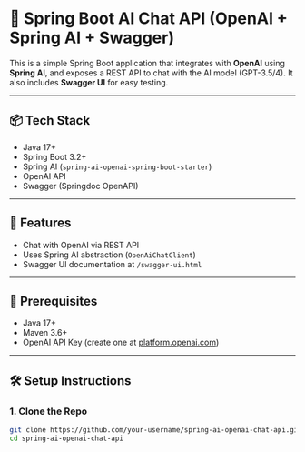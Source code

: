# 🧠 Spring Boot AI Chat API (OpenAI + Spring AI + Swagger)

This is a simple Spring Boot application that integrates with **OpenAI** using **Spring AI**, and exposes a REST API to chat with the AI model (GPT-3.5/4). It also includes **Swagger UI** for easy testing.

---

## 📦 Tech Stack

- Java 17+
- Spring Boot 3.2+
- Spring AI (`spring-ai-openai-spring-boot-starter`)
- OpenAI API
- Swagger (Springdoc OpenAPI)

---

## 🚀 Features

- Chat with OpenAI via REST API
- Uses Spring AI abstraction (`OpenAiChatClient`)
- Swagger UI documentation at `/swagger-ui.html`

---

## 🔧 Prerequisites

- Java 17+
- Maven 3.6+
- OpenAI API Key (create one at [platform.openai.com](https://platform.openai.com))

---

## 🛠️ Setup Instructions

### 1. Clone the Repo

```bash
git clone https://github.com/your-username/spring-ai-openai-chat-api.git
cd spring-ai-openai-chat-api
